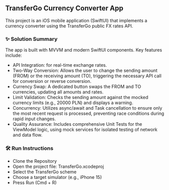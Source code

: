 ## TransferGo Currency Converter App
This project is an iOS mobile application (SwiftUI) that implements a currency converter using the TransferGo public FX rates API.

### ✨ Solution Summary
The app is built with MVVM and modern SwiftUI components. Key features include:

- API Integration: for real-time exchange rates.
- Two-Way Conversion: Allows the user to change the sending amount (FROM) or the receiving amount (TO), triggering the necessary API call for conversion or reverse conversion.
- Currency Swap: A dedicated button swaps the FROM and TO currencies, updating all amounts and rates.
- Limit Validation: Checks the sending amount against the mocked currency limits (e.g., 20000 PLN) and displays a warning.
- Concurrency: Utilizes async/await and Task cancellation to ensure only the most recent request is processed, preventing race conditions during rapid input changes.
- Quality Assurance: Includes comprehensive Unit Tests for the ViewModel logic, using mock services for isolated testing of network and data flow.

### 🛠 Run Instructions
- Clone the Repository
- Open the project file: TransferGo.xcodeproj
- Select the TransferGo scheme
- Choose a target simulator (e.g., iPhone 15)
- Press Run (Cmd + R)

